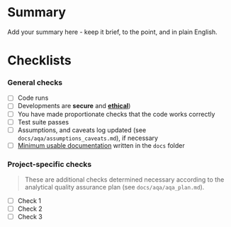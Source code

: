 # Summary

Add your summary here - keep it brief, to the point, and in plain English.

# Checklists

<!--
These are DO-CONFIRM checklists; it CONFIRMs that you have DOne each item.

Outstanding actions should be completed before reviewers are assigned; if actions are irrelevant, please try and add a 
comment stating why.

Incomplete pull/merge requests MAY be blocked until actions are resolved, or closed at the reviewers' discretion.
-->

### General checks

- [ ] Code runs
- [ ] Developments are **secure** and [**ethical**](https://www.gov.uk/government/publications/data-ethics-framework))
- [ ] You have made proportionate checks that the code works correctly
- [ ] Test suite passes
- [ ] Assumptions, and caveats log updated (see `docs/aqa/assumptions_caveats.md`), if necessary
- [ ] [Minimum usable documentation](http://agilemodeling.com/essays/documentLate.htm) written in the `docs` folder

### Project-specific checks

> These are additional checks determined necessary according to the analytical quality assurance plan 
(see `docs/aqa/aqa_plan.md`).

- [ ] Check 1
- [ ] Check 2
- [ ] Check 3
